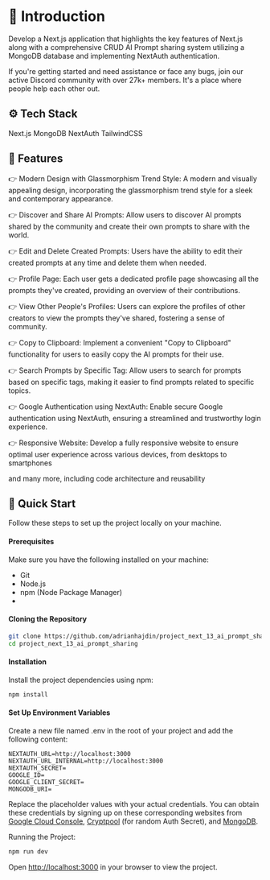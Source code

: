 # 🤖 Introduction
Develop a Next.js application that highlights the key features of Next.js along with a comprehensive CRUD AI Prompt sharing system utilizing a MongoDB database and implementing NextAuth authentication.

If you're getting started and need assistance or face any bugs, join our active Discord community with over 27k+ members. It's a place where people help each other out.

## ⚙️ Tech Stack
Next.js
MongoDB
NextAuth
TailwindCSS

## 🔋 Features
👉 Modern Design with Glassmorphism Trend Style: A modern and visually appealing design, incorporating the glassmorphism trend style for a sleek and contemporary appearance.

👉 Discover and Share AI Prompts: Allow users to discover AI prompts shared by the community and create their own prompts to share with the world.

👉 Edit and Delete Created Prompts: Users have the ability to edit their created prompts at any time and delete them when needed.

👉 Profile Page: Each user gets a dedicated profile page showcasing all the prompts they've created, providing an overview of their contributions.

👉 View Other People's Profiles: Users can explore the profiles of other creators to view the prompts they've shared, fostering a sense of community.

👉 Copy to Clipboard: Implement a convenient "Copy to Clipboard" functionality for users to easily copy the AI prompts for their use.

👉 Search Prompts by Specific Tag: Allow users to search for prompts based on specific tags, making it easier to find prompts related to specific topics.

👉 Google Authentication using NextAuth: Enable secure Google authentication using NextAuth, ensuring a streamlined and trustworthy login experience.

👉 Responsive Website: Develop a fully responsive website to ensure optimal user experience across various devices, from desktops to smartphones

and many more, including code architecture and reusability

## 🤸 Quick Start
Follow these steps to set up the project locally on your machine.

#### Prerequisites

Make sure you have the following installed on your machine:

- Git
- Node.js
- npm (Node Package Manager)
- 
#### Cloning the Repository
```bash
git clone https://github.com/adrianhajdin/project_next_13_ai_prompt_sharing.git
cd project_next_13_ai_prompt_sharing
```

#### Installation

Install the project dependencies using npm:
```bash
npm install
```

#### Set Up Environment Variables

Create a new file named .env in the root of your project and add the following content:
```env
NEXTAUTH_URL=http://localhost:3000
NEXTAUTH_URL_INTERNAL=http://localhost:3000
NEXTAUTH_SECRET=
GOOGLE_ID=
GOOGLE_CLIENT_SECRET=
MONGODB_URI=
```

Replace the placeholder values with your actual credentials. You can obtain these credentials by signing up on these corresponding websites from [Google Cloud Console](https://console.cloud.google.com/welcome?_gl=1*1rd3yha*_up*MQ..&gclid=CjwKCAiAjp-7BhBZEiwAmh9rBcEIE63CFog5hQZp6s5MFqPW_wokLUd6r-RTFRTpyh5rw1w7jtS6kxoCmogQAvD_BwE&gclsrc=aw.ds&inv=1&invt=Abk0aQ&project=promptia-445309), [Cryptpool](https://www.cryptool.org/en/) (for random Auth Secret), and [MongoDB](https://www.mongodb.com/).

Running the Project:
```bash
npm run dev
```

Open [http://localhost:3000](http://localhost:3000) in your browser to view the project.
